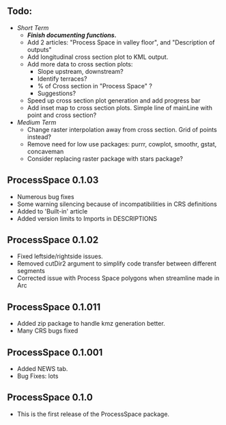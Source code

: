 ## Todo:
* *Short Term*
  * **_Finish documenting functions._**
  * Add 2 articles: "Process Space in valley floor", and "Description of outputs"
  * Add longitudinal cross section plot to KML output.
  * Add more data to cross section plots:
    * Slope upstream, downstream?
    * Identify terraces?
    * % of Cross section in "Process Space" ?
    * Suggestions?
  * Speed up cross section plot generation and add progress bar
  * Add inset map to cross section plots. Simple line of mainLine with point and cross section?
* *Medium Term*
  * Change raster interpolation away from cross section. Grid of points instead?
  * Remove need for low use packages: purrr, cowplot, smoothr, gstat, concaveman
  * Consider replacing raster package with stars package?

## ProcessSpace 0.1.03

* Numerous bug fixes
* Some warning silencing because of incompatibilities in CRS definitions
* Added to 'Built-in' article
* Added version limits to Imports in DESCRIPTIONS

## ProcessSpace 0.1.02

* Fixed leftside/rightside issues.
* Removed cutDir2 argument to simplify code transfer between different segments
* Corrected issue with Process Space polygons when streamline made in Arc

## ProcessSpace 0.1.011

* Added zip package to handle kmz generation better.
* Many CRS bugs fixed

## ProcessSpace 0.1.001

* Added NEWS tab.
* Bug Fixes: lots

## ProcessSpace 0.1.0

* This is the first release of the ProcessSpace package.
